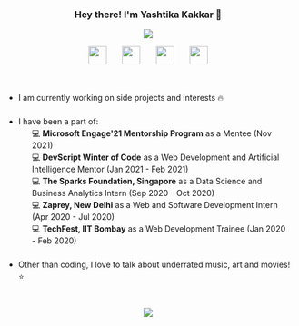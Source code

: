 <!-- ![My Post](https://user-images.githubusercontent.com/43854410/98590461-dbcde300-22f4-11eb-9bde-20210f7b9e48.png)
 -->
 
<h3 align="center"> Hey there! I'm Yashtika Kakkar 🌼 </h3>

<p align="center">
  <img src="https://readme-typing-svg.herokuapp.com/?lines=A%20Web%20Developer;A%20Self-Taught%20UI%20UX%20Designer;A%20Data%20Science%20Enthusiast;Always%20learning%20new%20things&font=Georgia%20Code&center=true&width=440&height=45&color=f75c7e&vCenter=true&size=22">
</p>

<p align="center">
  <a href="https://yashtikakakkar.github.io/"><img height="32px" src="https://img.shields.io/badge/Portfolio-000000?style=for-the-badge&logo=About.me&logoColor=white"/></a>
  &#8287;&#8287;&#8287;&#8287;&#8287;
  <a href="https://www.linkedin.com/in/yashtika-kakkar/"><img height="32px" src="https://img.shields.io/badge/LinkedIn-0077B5?style=for-the-badge&logo=linkedin&logoColor=white"/></a>
  &#8287;&#8287;&#8287;&#8287;&#8287;
  <a href="mailto:yashtika2000@gmail.com"><img height="32px" src="https://img.shields.io/badge/Gmail-D14836?style=for-the-badge&logo=gmail&logoColor=white"></a>
  &#8287;&#8287;&#8287;&#8287;&#8287;
  <a href="https://t.me/yashtika"><img height="32px" src="https://img.shields.io/badge/Telegram-2CA5E0?style=for-the-badge&logo=telegram&logoColor=white"/></a>
</p>
<br>
<p align='left'>
<ul style='line-height: 150%;'>
<li> I am currently working on side projects and interests 🔥 
 <br><br>
<li> I have been a part of:
 <ul>
  💻 <b>Microsoft Engage'21 Mentorship Program</b> as a Mentee (Nov 2021) <br>
  💻 <b>DevScript Winter of Code</b> as a Web Development and Artificial Intelligence Mentor (Jan 2021 - Feb 2021) <br>
  💻 <b>The Sparks Foundation, Singapore</b> as a Data Science and Business Analytics Intern (Sep 2020 - Oct 2020) <br>
  💻 <b>Zaprey, New Delhi</b> as a Web and Software Development Intern (Apr 2020 - Jul 2020) <br>
  💻 <b>TechFest, IIT Bombay</b> as a Web Development Trainee (Jan 2020 - Feb 2020) <br>
 </ul> <br>
<li> Other than coding, I love to talk about underrated music, art and movies! ⭐ </ul>
</p>
 
 <br>

<p align="center">
<img src="http://github-readme-streak-stats.herokuapp.com?user=yashtikakakkar&theme=monokai&date_format=M%20j%5B%2C%20Y%5D">
</p>


<!-- [![Yashtika's github activity graph](https://activity-graph.herokuapp.com/graph?username=yashtikakakkar&theme=monokai)](https://github.com/yashtikakakkar/github-readme-activity-graph) -->


